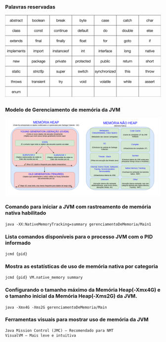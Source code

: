 
### Palavras reservadas

![palavras_reservadas](https://github.com/igor-lourenco/java-17/blob/main/images/palavras_reservadas.png)

##
### Modelo de Gerenciamento de memória da JVM

![gerenciamento_memoria_jvm](https://github.com/igor-lourenco/java-17/blob/main/images/Gerenciameno_de_memoria_java.png)

### Comando para iniciar a JVM com rastreamento de memória nativa habilitado
```java -XX:NativeMemoryTracking=summary gerenciamentoDeMemoria/Main1```

### Lista comandos disponíveis para o processo JVM com o PID informado
```jcmd {pid}```

### Mostra as estatísticas de uso de memória nativa por categoria 
```jcmd {pid} VM.native_memory summary```

### Configurando o tamanho máximo da Memória Heap(-Xmx4G) e o tamanho inicial da Memória Heap(-Xms2G) da JVM. 
```java -Xmx4G -Xms2G gerenciamentoDeMemoria/Main```

### Ferramentas visuais para mostrar uso de memória da JVM
```
Java Mission Control (JMC) — Recomendado para NMT
VisualVM — Mais leve e intuitiva
```
